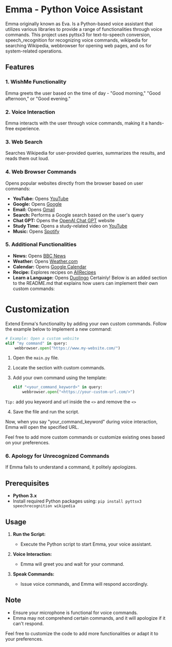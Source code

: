 # Emma - Python Voice Assistant

Emma originally known as Eva. Is a Python-based voice assistant that utilizes various libraries to provide a range of functionalities through voice commands. This project uses pyttsx3 for text-to-speech conversion, speech_recognition for recognizing voice commands, wikipedia for searching Wikipedia, webbrowser for opening web pages, and os for system-related operations.

## Features

### 1. WishMe Functionality
Emma greets the user based on the time of day - "Good morning," "Good afternoon," or "Good evening."

### 2. Voice Interaction
Emma interacts with the user through voice commands, making it a hands-free experience.

### 3. Web Search
Searches Wikipedia for user-provided queries, summarizes the results, and reads them out loud.

### 4. Web Browser Commands
Opens popular websites directly from the browser based on user commands:
- **YouTube:** Opens [YouTube](https://www.youtube.com/)
- **Google:** Opens [Google](https://www.google.com/)
- **Email:** Opens [Gmail](https://mail.google.com/)
- **Search:** Performs a Google search based on the user's query
- **Chat GPT:** Opens the [OpenAI Chat GPT](https://chat.openai.com/chat) website
- **Study Time:** Opens a study-related video on [YouTube](https://www.youtube.com/watch?v=irqbmMNs2Bo&t=3404s&ab_channel=ApnaCollege)
- **Music:** Opens [Spotify](https://open.spotify.com/)

### 5. Additional Functionalities
- **News:** Opens [BBC News](https://www.bbc.com/news)
- **Weather:** Opens [Weather.com](https://weather.com/)
- **Calendar:** Opens [Google Calendar](https://calendar.google.com/)
- **Recipe:** Explores recipes on [AllRecipes](https://www.allrecipes.com/)
- **Learn a Language:** Opens [Duolingo](https://www.duolingo.com/)
Certainly! Below is an added section to the README.md that explains how users can implement their own custom commands:

# Customization

Extend Emma's functionality by adding your own custom commands. Follow the example below to implement a new command:

```python
# Example: Open a custom website
elif "my command" in query:
    webbrowser.open("https://www.my-website.com/")
```

1. Open the `main.py` file.

2. Locate the section with custom commands.

3. Add your own command using the template:
   ```python
   elif "<your_command_keyword>" in query:
       webbrowser.open("<https://your-custom-url.com/>")
   ```
`Tip:` add you keyword and url inside the `<>` and remove the `<>`

4. Save the file and run the script.

Now, when you say "your_command_keyword" during voice interaction, Emma will open the specified URL.

Feel free to add more custom commands or customize existing ones based on your preferences.

### 6. Apology for Unrecognized Commands
If Emma fails to understand a command, it politely apologizes.

## Prerequisites

- **Python 3.x**
- Install required Python packages using: `pip install pyttsx3 speechrecognition wikipedia`

## Usage

1. **Run the Script:**
   - Execute the Python script to start Emma, your voice assistant.
   
2. **Voice Interaction:**
   - Emma will greet you and wait for your command.
   
3. **Speak Commands:**
   - Issue voice commands, and Emma will respond accordingly.

## Note

- Ensure your microphone is functional for voice commands.
- Emma may not comprehend certain commands, and it will apologize if it can't respond.

Feel free to customize the code to add more functionalities or adapt it to your preferences.
